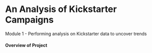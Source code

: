 # An Analysis of Kickstarter Campaigns
Module 1 - Performing analysis on Kickstarter data to uncover trends
#### Overview of Project
